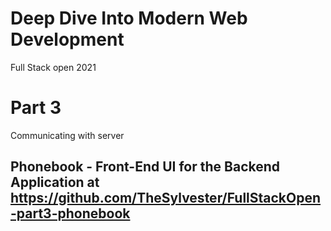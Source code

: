 # Deep Dive Into Modern Web Development
Full Stack open 2021

# Part 3
Communicating with server

## Phonebook - Front-End UI for the Backend Application at https://github.com/TheSylvester/FullStackOpen-part3-phonebook